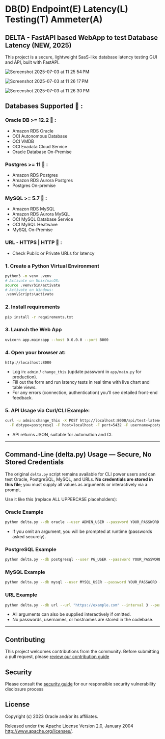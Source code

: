 # DB(D)  Endpoint(E)  Latency(L)  Testing(T)  Ammeter(A) 

## DELTA - FastAPI based WebApp to test Database Latency (NEW, 2025)

This project is a secure, lightweight SaaS-like database latency testing GUI and API, built with FastAPI.  

![Screenshot 2025-07-03 at 11 25 54 PM](https://github.com/user-attachments/assets/1e26dd2c-9423-46b8-9a76-b05b689e72b6)

![Screenshot 2025-07-03 at 11 26 17 PM](https://github.com/user-attachments/assets/235f6251-3198-4cd4-99a7-63490b4f6405)

![Screenshot 2025-07-03 at 11 26 30 PM](https://github.com/user-attachments/assets/f1b17fb8-f637-4b86-95c9-52dd0b6e2067)

## Databases Supported 🔌 :

### Oracle DB >= 12.2 📌  : 
- Amazon RDS Oracle
- OCI Autonomous Database
- OCI VMDB
- OCI Exadata Cloud Service
- Oracle Database On-Premise

### Postgres >= 11 📌 :
- Amazon RDS Postgres
- Amazon RDS Aurora Postgres
- Postgres On-premise 

### MySQL >= 5.7 📌  : 
- Amazon RDS MySQL
- Amazon RDS Aurora MySQL
- OCI MySQL Database Service
- OCI MySQL Heatwave
- MySQL On-Premise

### URL - HTTPS | HTTP 📌 :
- Check Public or Private URLs for latency


### 1. Create a Python Virtual Environment
```bash
python3 -m venv .venv
# Activate on Unix/macOS:
source .venv/bin/activate
# Activate on Windows:
.venv\Scripts\activate
```
### 2. Install requirements
```bash
pip install -r requirements.txt
```
### 3. Launch the Web App
```bash
uvicorn app.main:app --host 0.0.0.0 --port 8000
```
### 4. Open your browser at:
```
http://localhost:8000
```
- Log in: `admin` / `change_this` (update password in `app/main.py` for production).
- Fill out the form and run latency tests in real time with live chart and table views.
- For any errors (connection, authentication) you'll see detailed front-end feedback.

### 5. API Usage via Curl/CLI Example:
```bash
curl -u admin:change_this -X POST http://localhost:8000/api/test-latency \
  -F dbtype=postgresql -F host=localhost -F port=5432 -F username=postgres -F password=yourpassword -F database=postgres -F interval=1 -F period=10
```
- API returns JSON, suitable for automation and CI.

---

## Command-Line (delta.py) Usage — Secure, No Stored Credentials

The original `delta.py` script remains available for CLI power users and can test Oracle, PostgreSQL, MySQL, and URLs. **No credentials are stored in this file**; you must supply all values as arguments or interactively via a prompt.

Use it like this (replace ALL UPPERCASE placeholders):

### Oracle Example

```bash
python delta.py --db oracle --user ADMIN_USER --password YOUR_PASSWORD --host "YOUR_ORACLE_DSN" --interval 3 --period 5 --csvoutput oracle_latency.csv
```
- If you omit an argument, you will be prompted at runtime (passwords asked securely).

### PostgreSQL Example

```bash
python delta.py --db postgresql --user PG_USER --password YOUR_PASSWORD --host PG_HOST --port 5432 --database DB_NAME --interval 3 --period 5 --csvoutput postgres_latency.csv
```
### MySQL Example

```bash
python delta.py --db mysql --user MYSQL_USER --password YOUR_PASSWORD --host MYSQL_HOST --port 3306 --database DB_NAME --interval 3 --period 5 --csvoutput mysql_latency.csv
```
### URL Example

```bash
python delta.py --db url --url "https://example.com" --interval 3 --period 5 --csvoutput url_latency.csv
```
- All arguments can also be supplied interactively if omitted.
- No passwords, usernames, or hostnames are stored in the codebase.

---


## Contributing

This project welcomes contributions from the community. Before submitting a pull request, please [review our contribution guide](./CONTRIBUTING.md)

## Security

Please consult the [security guide](./SECURITY.md) for our responsible security vulnerability disclosure process

## License

Copyright (c) 2023 Oracle and/or its affiliates.

Released under the Apache License Version 2.0, January 2004
<http://www.apache.org/licenses/>.
